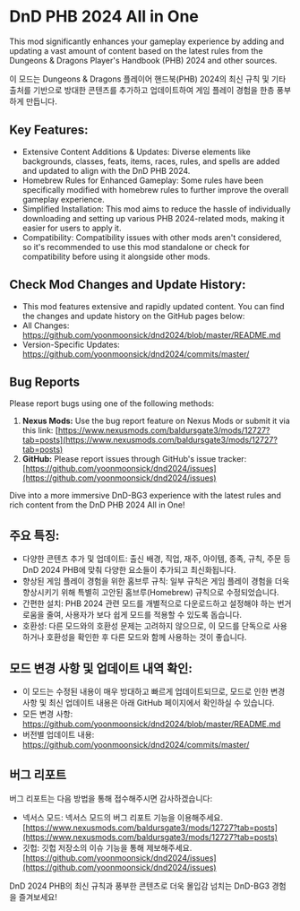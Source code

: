 # DnD PHB 2024 All in One

This mod significantly enhances your gameplay experience by adding and updating a vast amount of content based on the latest rules from the Dungeons & Dragons Player's Handbook (PHB) 2024 and other sources.

이 모드는 Dungeons & Dragons 플레이어 핸드북(PHB) 2024의 최신 규칙 및 기타 출처를 기반으로 방대한 콘텐츠를 추가하고 업데이트하여 게임 플레이 경험을 한층 풍부하게 만듭니다.

## Key Features:
- Extensive Content Additions & Updates: Diverse elements like backgrounds, classes, feats, items, races, rules, and spells are added and updated to align with the DnD PHB 2024.
- Homebrew Rules for Enhanced Gameplay: Some rules have been specifically modified with homebrew rules to further improve the overall gameplay experience.
- Simplified Installation: This mod aims to reduce the hassle of individually downloading and setting up various PHB 2024-related mods, making it easier for users to apply it.
- Compatibility: Compatibility issues with other mods aren't considered, so it's recommended to use this mod standalone or check for compatibility before using it alongside other mods.

## Check Mod Changes and Update History:
- This mod features extensive and rapidly updated content. You can find the changes and update history on the GitHub pages below:
- All Changes: https://github.com/yoonmoonsick/dnd2024/blob/master/README.md
- Version-Specific Updates: https://github.com/yoonmoonsick/dnd2024/commits/master/

## Bug Reports

Please report bugs using one of the following methods:

1.  **Nexus Mods:** Use the bug report feature on Nexus Mods or submit it via this link: [https://www.nexusmods.com/baldursgate3/mods/12727?tab=posts](https://www.nexusmods.com/baldursgate3/mods/12727?tab=posts)
2.  **GitHub:** Please report issues through GitHub's issue tracker: [https://github.com/yoonmoonsick/dnd2024/issues](https://github.com/yoonmoonsick/dnd2024/issues)

Dive into a more immersive DnD-BG3 experience with the latest rules and rich content from the DnD PHB 2024 All in One!

## 주요 특징:
- 다양한 콘텐츠 추가 및 업데이트: 출신 배경, 직업, 재주, 아이템, 종족, 규칙, 주문 등 DnD 2024 PHB에 맞춰 다양한 요소들이 추가되고 최신화됩니다.
- 향상된 게임 플레이 경험을 위한 홈브루 규칙: 일부 규칙은 게임 플레이 경험을 더욱 향상시키기 위해 특별히 고안된 홈브루(Homebrew) 규칙으로 수정되었습니다.
- 간편한 설치: PHB 2024 관련 모드를 개별적으로 다운로드하고 설정해야 하는 번거로움을 줄여, 사용자가 보다 쉽게 모드를 적용할 수 있도록 돕습니다.
- 호환성: 다른 모드와의 호환성 문제는 고려하지 않으므로, 이 모드를 단독으로 사용하거나 호환성을 확인한 후 다른 모드와 함께 사용하는 것이 좋습니다.

## 모드 변경 사항 및 업데이트 내역 확인:
- 이 모드는 수정된 내용이 매우 방대하고 빠르게 업데이트되므로, 모드로 인한 변경 사항 및 최신 업데이트 내용은 아래 GitHub 페이지에서 확인하실 수 있습니다.
- 모든 변경 사항: https://github.com/yoonmoonsick/dnd2024/blob/master/README.md
- 버전별 업데이트 내용: https://github.com/yoonmoonsick/dnd2024/commits/master/

## 버그 리포트

버그 리포트는 다음 방법을 통해 접수해주시면 감사하겠습니다:
- 넥서스 모드: 넥서스 모드의 버그 리포트 기능을 이용해주세요. [https://www.nexusmods.com/baldursgate3/mods/12727?tab=posts](https://www.nexusmods.com/baldursgate3/mods/12727?tab=posts)
- 깃헙: 깃헙 저장소의 이슈 기능을 통해 제보해주세요. [https://github.com/yoonmoonsick/dnd2024/issues](https://github.com/yoonmoonsick/dnd2024/issues)

DnD 2024 PHB의 최신 규칙과 풍부한 콘텐츠로 더욱 몰입감 넘치는 DnD-BG3 경험을 즐겨보세요!